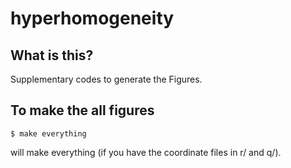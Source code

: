 # hyperhomogeneity

## What is this?

Supplementary codes to generate the Figures.

## To make the all figures

```shell
$ make everything
```
will make everything (if you have the coordinate files in r/ and q/).

